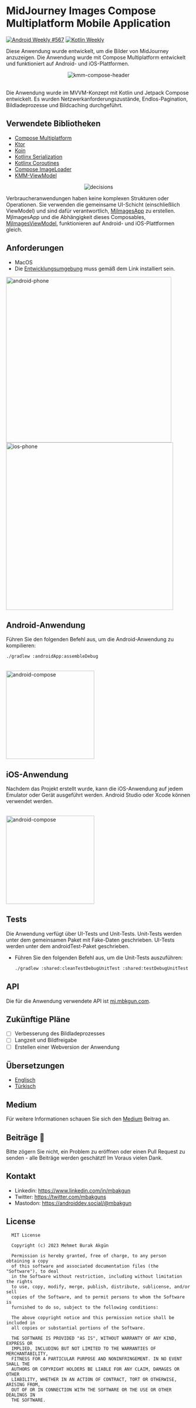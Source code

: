 # MidJourney Images Compose Multiplatform Mobile Application
[![Android Weekly #567](https://androidweekly.net/issues/issue-567/badge)](https://androidweekly.net/issues/issue-567)
<a href=""><img alt="Kotlin Weekly" src="image-assets/kotlin-weekly.svg"/></a>

Diese Anwendung wurde entwickelt, um die Bilder von MidJourney anzuzeigen. Die Anwendung wurde mit Compose Multiplatform entwickelt und funktioniert auf Android- und iOS-Plattformen.

<p align="center"><img src="image-assets/1.gif" alt="kmm-compose-header" /><br><br></p>
Die Anwendung wurde im MVVM-Konzept mit Kotlin und Jetpack Compose entwickelt. Es wurden Netzwerkanforderungszustände, Endlos-Pagination, Bildladeprozesse und Bildcaching durchgeführt.

## Verwendete Bibliotheken

- [Compose Multiplatform](https://www.jetbrains.com/lp/compose-multiplatform/)
- [Ktor](https://ktor.io/)
- [Koin](https://insert-koin.io/)
- [Kotlinx Serialization](https://kotlinlang.org/docs/serialization.html)
- [Kotlinx Coroutines](https://kotlinlang.org/docs/coroutines-overview.html)
- [Compose ImageLoader](https://github.com/qdsfdhvh/compose-imageloader)
- [KMM-ViewModel](https://github.com/rickclephas/KMM-ViewModel)

<div style="text-align: center;"><img src="image-assets/venn.png" alt="decisions"></div>

Verbraucheranwendungen haben keine komplexen Strukturen oder Operationen. Sie verwenden die gemeinsame UI-Schicht (einschließlich ViewModel) und sind dafür verantwortlich, [MjImagesApp](https://github.com/mbakgun/midjourney-images-compose-multiplatform/blob/e640ac5893478fa0b0b3ed6e71f2b3b66765ce0d/shared/src/commonMain/kotlin/ui/MjImagesApp.kt#L38-L38) zu erstellen. MjImagesApp und die Abhängigkeit dieses Composables, [MjImagesViewModel](https://github.com/mbakgun/midjourney-images-compose-multiplatform/blob/e640ac5893478fa0b0b3ed6e71f2b3b66765ce0d/shared/src/commonMain/kotlin/ui/MjImagesViewModel.kt#L15-L15), funktionieren auf Android- und iOS-Plattformen gleich.

## Anforderungen

- MacOS
- Die [Entwicklungsumgebung](https://github.com/JetBrains/compose-multiplatform-ios-android-template#set-up-the-environment) muss gemäß dem Link installiert sein.

<img src="image-assets/androidss.png" alt="android-phone" height="450" /> <img src="image-assets/iosss.png" alt="ios-phone"  height="455" />


## Android-Anwendung

Führen Sie den folgenden Befehl aus, um die Android-Anwendung zu kompilieren:

```bash
./gradlew :androidApp:assembleDebug
```

<br><img src="image-assets/android.gif" width="240" alt="android-compose"/>

## iOS-Anwendung

Nachdem das Projekt erstellt wurde, kann die iOS-Anwendung auf jedem Emulator oder Gerät ausgeführt werden. Android Studio oder Xcode können verwendet werden.

<br><img src="image-assets/ios.gif" width="240" alt="android-compose"/>

## Tests

Die Anwendung verfügt über UI-Tests und Unit-Tests. Unit-Tests werden unter dem gemeinsamen Paket mit Fake-Daten geschrieben. UI-Tests werden unter dem androidTest-Paket geschrieben.

* Führen Sie den folgenden Befehl aus, um die Unit-Tests auszuführen:

    ```bash
    ./gradlew :shared:cleanTestDebugUnitTest :shared:testDebugUnitTest
    ```

## API

Die für die Anwendung verwendete API ist [mj.mbkgun.com](https://mj.mbakgun.com/).

## Zukünftige Pläne

- [ ] Verbesserung des Bildladeprozesses
- [ ] Langzeit und Bildfreigabe
- [ ] Erstellen einer Webversion der Anwendung

## Übersetzungen
- [Englisch](/README.md)
- [Türkisch](/README-tr.md)

## Medium

Für weitere Informationen schauen Sie sich den [Medium](https://mbakgun.medium.com/mj-compose-multiplatform-e6f737b3cd18) Beitrag an.

## Beiträge 👏

Bitte zögern Sie nicht, ein Problem zu eröffnen oder einen Pull Request zu senden - alle Beiträge werden geschätzt! Im Voraus vielen Dank.

## Kontakt

* Linkedin: https://www.linkedin.com/in/mbakgun
* Twitter: https://twitter.com/mbakguns
* Mastodon: https://androiddev.social/@mbakgun

License
-----------------

      MIT License

      Copyright (c) 2023 Mehmet Burak Akgün 
      
      Permission is hereby granted, free of charge, to any person obtaining a copy
      of this software and associated documentation files (the "Software"), to deal
      in the Software without restriction, including without limitation the rights
      to use, copy, modify, merge, publish, distribute, sublicense, and/or sell
      copies of the Software, and to permit persons to whom the Software is
      furnished to do so, subject to the following conditions:
      
      The above copyright notice and this permission notice shall be included in
      all copies or substantial portions of the Software.
      
      THE SOFTWARE IS PROVIDED "AS IS", WITHOUT WARRANTY OF ANY KIND, EXPRESS OR
      IMPLIED, INCLUDING BUT NOT LIMITED TO THE WARRANTIES OF MERCHANTABILITY,
      FITNESS FOR A PARTICULAR PURPOSE AND NONINFRINGEMENT. IN NO EVENT SHALL THE
      AUTHORS OR COPYRIGHT HOLDERS BE LIABLE FOR ANY CLAIM, DAMAGES OR OTHER
      LIABILITY, WHETHER IN AN ACTION OF CONTRACT, TORT OR OTHERWISE, ARISING FROM,
      OUT OF OR IN CONNECTION WITH THE SOFTWARE OR THE USE OR OTHER DEALINGS IN
      THE SOFTWARE.
